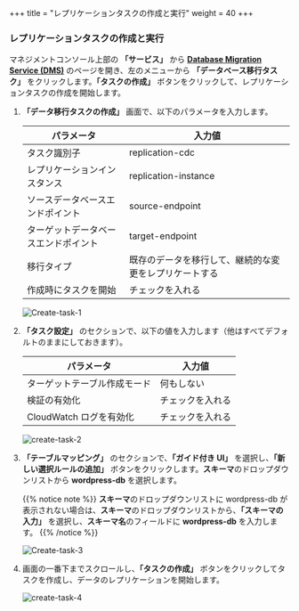 +++
title = "レプリケーションタスクの作成と実行"
weight = 40
+++

### レプリケーションタスクの作成と実行

マネジメントコンソール上部の **「サービス」** から **<a href="https://console.aws.amazon.com/dms/v2/home?region=us-west-2" target="_blank">Database Migration Service (DMS)</a>** のページを開き、左のメニューから **「データベース移行タスク」** をクリックします。**「タスクの作成」** ボタンをクリックして、レプリケーションタスクの作成を開始します。

1. **「データ移行タスクの作成」** 画面で、以下のパラメータを入力します。

    | パラメータ               | 入力値                                               |
    | ---------------------- | --------------------------------------------------- |
    | タスク識別子             | replication-cdc                                     |
    | レプリケーションインスタンス   | replication-instance                             |
    | ソースデータベースエンドポイント        | source-endpoint                          |
    | ターゲットデータベースエンドポイント        | target-endpoint                       |
    | 移行タイプ         | 既存のデータを移行して、継続的な変更をレプリケートする              |
    | 作成時にタスクを開始      | チェックを入れる                                         |
    
    ![Create-task-1](/db-mig/Create-task-1.ja.png)

2. **「タスク設定」** のセクションで、以下の値を入力します（他はすべてデフォルトのままにしておきます）。

    | パラメータ              | 入力値                                               |
    | ---------------------- | --------------------------------------------------- |
    | ターゲットテーブル作成モード          |  何もしない          |
    | 検証の有効化      | チェックを入れる                                             |                 
    | CloudWatch ログを有効化 | チェックを入れる                                             |
    
    ![create-task-2](/db-mig/create-task-2.ja.png)
    
3. **「テーブルマッピング」** のセクションで、**「ガイド付き UI」** を選択し、**「新しい選択ルールの追加」** ボタンをクリックします。**スキーマ**のドロップダウンリストから **wordpress-db** を選択します。

    {{% notice note %}}
**スキーマ**のドロップダウンリストに wordpress-db が表示されない場合は、**スキーマ**のドロップダウンリストから、**「スキーマの入力」** を選択し、**スキーマ名**のフィールドに **wordpress-db** を入力します。
{{% /notice %}}    

    ![Create-task-3](/db-mig/Create-task-3.ja.png)

4. 画面の一番下までスクロールし、**「タスクの作成」** ボタンをクリックしてタスクを作成し、データのレプリケーションを開始します。

    ![create-task-4](/db-mig/create-task-4.ja.png)
